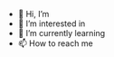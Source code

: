 - 👋 Hi, I’m 
- 👀 I’m interested in 
- 🌱 I’m currently learning
- 📫 How to reach me

<!---
Berlin-Koeln/Berlin-Koeln is a ✨ special ✨ repository because its `README.md` (this file) appears on your GitHub profile.
You can click the Preview link to take a look at your changes.
--->

